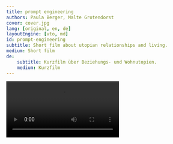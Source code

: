 ```yaml
---
title: prompt engineering
authors: Paula Berger, Malte Grotendorst
cover: cover.jpg
lang: [original, en, de]
layoutEngine: [vto, md]
id: prompt-engineering
subtitle: Short film about utopian relationships and living.
medium: Short film
de:
    subtitle: Kurzfilm über Beziehungs- und Wohnutopien.
    medium: Kurzfilm
---
```


<video src="/{{ id }}/241006_Fiction_Part1.mp4" controls></video>
